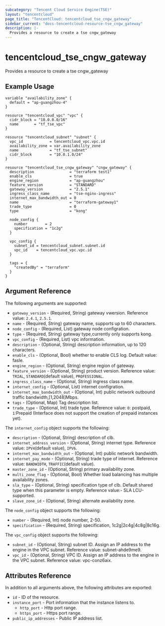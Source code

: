 ```yaml
---
subcategory: "Tencent Cloud Service Engine(TSE)"
layout: "tencentcloud"
page_title: "TencentCloud: tencentcloud_tse_cngw_gateway"
sidebar_current: "docs-tencentcloud-resource-tse_cngw_gateway"
description: |-
  Provides a resource to create a tse cngw_gateway
---
```


# tencentcloud_tse_cngw_gateway

Provides a resource to create a tse cngw_gateway

## Example Usage

```hcl
variable "availability_zone" {
  default = "ap-guangzhou-4"
}

resource "tencentcloud_vpc" "vpc" {
  cidr_block = "10.0.0.0/16"
  name       = "tf_tse_vpc"
}

resource "tencentcloud_subnet" "subnet" {
  vpc_id            = tencentcloud_vpc.vpc.id
  availability_zone = var.availability_zone
  name              = "tf_tse_subnet"
  cidr_block        = "10.0.1.0/24"
}

resource "tencentcloud_tse_cngw_gateway" "cngw_gateway" {
  description                = "terraform test1"
  enable_cls                 = true
  engine_region              = "ap-guangzhou"
  feature_version            = "STANDARD"
  gateway_version            = "2.5.1"
  ingress_class_name         = "tse-nginx-ingress"
  internet_max_bandwidth_out = 0
  name                       = "terraform-gateway1"
  trade_type                 = 0
  type                       = "kong"

  node_config {
    number        = 2
    specification = "1c2g"
  }

  vpc_config {
    subnet_id = tencentcloud_subnet.subnet.id
    vpc_id    = tencentcloud_vpc.vpc.id
  }

  tags = {
    "createdBy" = "terraform"
  }
}
```

## Argument Reference

The following arguments are supported:

* `gateway_version` - (Required, String) gateway vwersion. Reference value: `2.4.1`, `2.5.1`.
* `name` - (Required, String) gateway name, supports up to 60 characters.
* `node_config` - (Required, List) gateway node configration.
* `type` - (Required, String) gateway type,currently only supports kong.
* `vpc_config` - (Required, List) vpc information.
* `description` - (Optional, String) description information, up to 120 characters.
* `enable_cls` - (Optional, Bool) whether to enable CLS log. Default value: fasle.
* `engine_region` - (Optional, String) engine region of gateway.
* `feature_version` - (Optional, String) product version. Reference value: `TRIAL`, `STANDARD`(default value), `PROFESSIONAL`.
* `ingress_class_name` - (Optional, String) ingress class name.
* `internet_config` - (Optional, List) internet configration.
* `internet_max_bandwidth_out` - (Optional, Int) public network outbound traffic bandwidth,[1,2048]Mbps.
* `tags` - (Optional, Map) Tag description list.
* `trade_type` - (Optional, Int) trade type. Reference value: `0`: postpaid, `1`:Prepaid (Interface does not support the creation of prepaid instances yet).

The `internet_config` object supports the following:

* `description` - (Optional, String) description of clb.
* `internet_address_version` - (Optional, String) internet type. Reference value: `IPV4`(default value), `IPV6`.
* `internet_max_bandwidth_out` - (Optional, Int) public network bandwidth.
* `internet_pay_mode` - (Optional, String) trade type of internet. Reference value: `BANDWIDTH`, `TRAFFIC`(default value).
* `master_zone_id` - (Optional, String) primary availability zone.
* `multi_zone_flag` - (Optional, Bool) Whether load balancing has multiple availability zones.
* `sla_type` - (Optional, String) specification type of clb. Default shared type when this parameter is empty. Reference value:- SLA LCU-supported.
* `slave_zone_id` - (Optional, String) alternate availability zone.

The `node_config` object supports the following:

* `number` - (Required, Int) node number, 2-50.
* `specification` - (Required, String) specification, 1c2g|2c4g|4c8g|8c16g.

The `vpc_config` object supports the following:

* `subnet_id` - (Optional, String) subnet ID. Assign an IP address to the engine in the VPC subnet. Reference value: subnet-ahde9me9.
* `vpc_id` - (Optional, String) VPC ID. Assign an IP address to the engine in the VPC subnet. Reference value: vpc-conz6aix.

## Attributes Reference

In addition to all arguments above, the following attributes are exported:

* `id` - ID of the resource.
* `instance_port` - Port information that the instance listens to.
  * `http_port` - Http port range.
  * `https_port` - Https port range.
* `public_ip_addresses` - Public IP address list.


